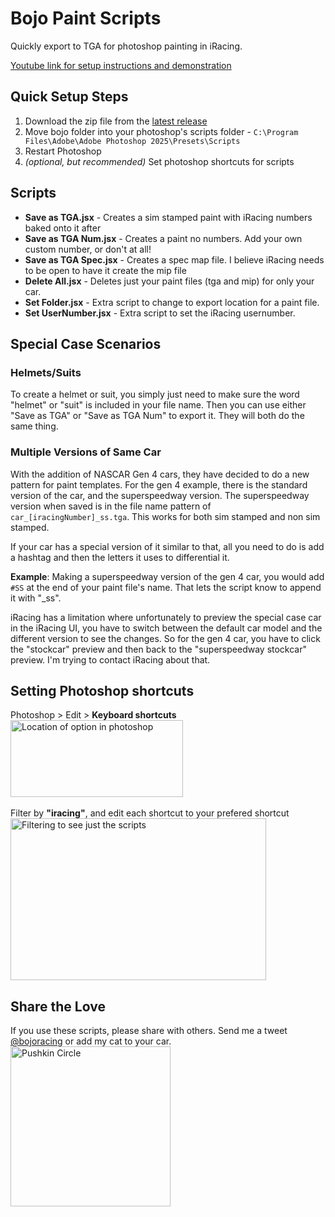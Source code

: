 # Bojo Paint Scripts
Quickly export to TGA for photoshop painting in iRacing.

[Youtube link for setup instructions and demonstration](https://youtu.be/7o9OVYsDIQs)

## Quick Setup Steps
1. Download the zip file from the [latest release](https://github.com/bojobiscuit/bojoPaintScripts/releases)
2. Move bojo folder into your photoshop's scripts folder - `C:\Program Files\Adobe\Adobe Photoshop 2025\Presets\Scripts`
3. Restart Photoshop
4. _(optional, but recommended)_ Set photoshop shortcuts for scripts 

## Scripts
- **Save as TGA.jsx** - Creates a sim stamped paint with iRacing numbers baked onto it after
- **Save as TGA Num.jsx** - Creates a paint no numbers. Add your own custom number, or don't at all!
- **Save as TGA Spec.jsx** - Creates a spec map file. I believe iRacing needs to be open to have it create the mip file
- **Delete All.jsx** - Deletes just your paint files (tga and mip) for only your car.
- **Set Folder.jsx** - Extra script to change to export location for a paint file.
- **Set UserNumber.jsx** - Extra script to set the iRacing usernumber.

## Special Case Scenarios

### Helmets/Suits
To create a helmet or suit, you simply just need to make sure the word "helmet" or "suit" is included in your file name. Then you can use either "Save as TGA" or "Save as TGA Num" to export it. They will both do the same thing.

### Multiple Versions of Same Car
With the addition of NASCAR Gen 4 cars, they have decided to do a new pattern for paint templates. For the gen 4 example, there is the standard version of the car, and the superspeedway version. The superspeedway version when saved is in the file name pattern of `car_[iracingNumber]_ss.tga`. This works for both sim stamped and non sim stamped.

If your car has a special version of it similar to that, all you need to do is add a hashtag and then the letters it uses to differential it.

**Example**: Making a superspeedway version of the gen 4 car, you would add `#SS` at the end of your paint file's name. That lets the script know to append it with "_ss".

iRacing has a limitation where unfortunately to preview the special case car in the iRacing UI, you have to switch between the default car model and the different version to see the changes. So for the gen 4 car, you have to click the "stockcar" preview and then back to the "superspeedway stockcar" preview. I'm trying to contact iRacing about that.

## Setting Photoshop shortcuts

Photoshop > Edit > **Keyboard shortcuts**\
<img width="276" height="123" alt="Location of option in photoshop" src="https://github.com/user-attachments/assets/5d2cbcbc-e791-4fe8-99f6-ca91f2be1eab" />\
\
Filter by **"iracing"**, and edit each shortcut to your prefered shortcut\
<img width="409" height="259" alt="Filtering to see just the scripts" src="https://github.com/user-attachments/assets/43c79626-0257-4524-8873-6fd7fae035a5" />


## Share the Love
If you use these scripts, please share with others. Send me a tweet [@bojoracing](https://x.com/bojoRacing) or add my cat to your car. 
<br /><img width="256" height="256" alt="Pushkin Circle" src="https://github.com/user-attachments/assets/0282e0f2-9ec4-427f-91d1-e10e16b098c5" />

